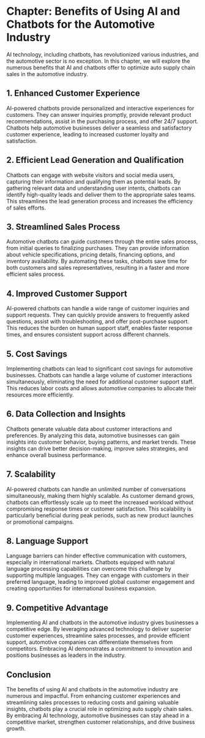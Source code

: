 Chapter: Benefits of Using AI and Chatbots for the Automotive Industry
======================================================================

AI technology, including chatbots, has revolutionized various industries, and the automotive sector is no exception. In this chapter, we will explore the numerous benefits that AI and chatbots offer to optimize auto supply chain sales in the automotive industry.

**1. Enhanced Customer Experience**
-----------------------------------

AI-powered chatbots provide personalized and interactive experiences for customers. They can answer inquiries promptly, provide relevant product recommendations, assist in the purchasing process, and offer 24/7 support. Chatbots help automotive businesses deliver a seamless and satisfactory customer experience, leading to increased customer loyalty and satisfaction.

**2. Efficient Lead Generation and Qualification**
--------------------------------------------------

Chatbots can engage with website visitors and social media users, capturing their information and qualifying them as potential leads. By gathering relevant data and understanding user intents, chatbots can identify high-quality leads and deliver them to the appropriate sales teams. This streamlines the lead generation process and increases the efficiency of sales efforts.

**3. Streamlined Sales Process**
--------------------------------

Automotive chatbots can guide customers through the entire sales process, from initial queries to finalizing purchases. They can provide information about vehicle specifications, pricing details, financing options, and inventory availability. By automating these tasks, chatbots save time for both customers and sales representatives, resulting in a faster and more efficient sales process.

**4. Improved Customer Support**
--------------------------------

AI-powered chatbots can handle a wide range of customer inquiries and support requests. They can quickly provide answers to frequently asked questions, assist with troubleshooting, and offer post-purchase support. This reduces the burden on human support staff, enables faster response times, and ensures consistent support across different channels.

**5. Cost Savings**
-------------------

Implementing chatbots can lead to significant cost savings for automotive businesses. Chatbots can handle a large volume of customer interactions simultaneously, eliminating the need for additional customer support staff. This reduces labor costs and allows automotive companies to allocate their resources more efficiently.

**6. Data Collection and Insights**
-----------------------------------

Chatbots generate valuable data about customer interactions and preferences. By analyzing this data, automotive businesses can gain insights into customer behavior, buying patterns, and market trends. These insights can drive better decision-making, improve sales strategies, and enhance overall business performance.

**7. Scalability**
------------------

AI-powered chatbots can handle an unlimited number of conversations simultaneously, making them highly scalable. As customer demand grows, chatbots can effortlessly scale up to meet the increased workload without compromising response times or customer satisfaction. This scalability is particularly beneficial during peak periods, such as new product launches or promotional campaigns.

**8. Language Support**
-----------------------

Language barriers can hinder effective communication with customers, especially in international markets. Chatbots equipped with natural language processing capabilities can overcome this challenge by supporting multiple languages. They can engage with customers in their preferred language, leading to improved global customer engagement and creating opportunities for international business expansion.

**9. Competitive Advantage**
----------------------------

Implementing AI and chatbots in the automotive industry gives businesses a competitive edge. By leveraging advanced technology to deliver superior customer experiences, streamline sales processes, and provide efficient support, automotive companies can differentiate themselves from competitors. Embracing AI demonstrates a commitment to innovation and positions businesses as leaders in the industry.

**Conclusion**
--------------

The benefits of using AI and chatbots in the automotive industry are numerous and impactful. From enhancing customer experiences and streamlining sales processes to reducing costs and gaining valuable insights, chatbots play a crucial role in optimizing auto supply chain sales. By embracing AI technology, automotive businesses can stay ahead in a competitive market, strengthen customer relationships, and drive business growth.
